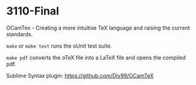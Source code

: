 # 3110-Final
OCamTex - Creating a more intuitive TeX language and raising the current standards.

`make` or `make test` runs the oUnit test suite.

`make pdf` converts the oTeX file into a LaTeX file and opens the compiled pdf.


Sublime Syntax plugin: https://github.com/Div99/OCamTeX
